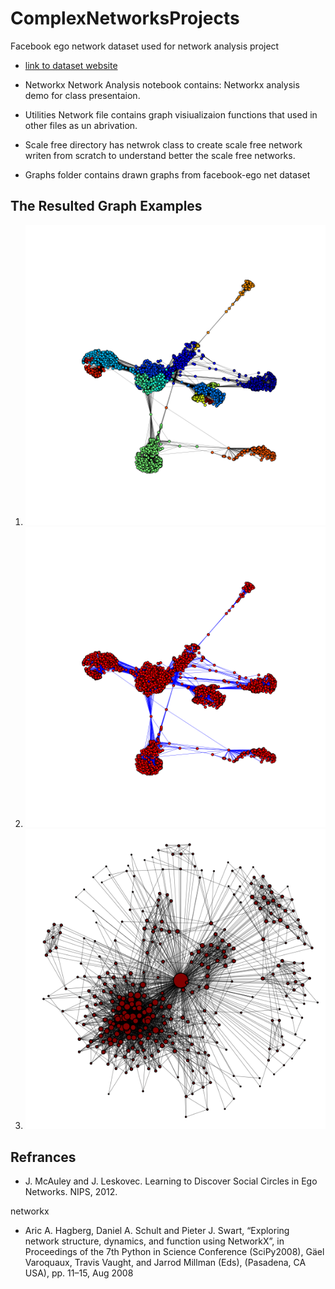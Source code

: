 # ComplexNetworksProjects

Facebook ego network dataset used for network analysis project
- [link to dataset website](https://snap.stanford.edu/data/ego-Facebook.html)

- Networkx Network Analysis notebook contains: Networkx analysis demo for class presentaion.

- Utilities Network file contains graph visiualizaion functions that used in other files as un abrivation.

- Scale free directory has netwrok class to create scale free network writen from scratch to understand better the scale free networks.

- Graphs folder contains drawn graphs from facebook-ego net dataset

## The Resulted Graph Examples
1.
	![](/fbNet_community.png)
2.
	![](/fbNet_layout.png)
3.
	![](/graphs/ego_0_net_degree.png)

## Refrances
 
 - J. McAuley and J. Leskovec. Learning to Discover Social Circles in Ego Networks. NIPS, 2012.
 
 networkx
 - Aric A. Hagberg, Daniel A. Schult and Pieter J. Swart, “Exploring network structure, dynamics, and function using NetworkX”, in Proceedings of the 7th Python in Science Conference (SciPy2008), Gäel Varoquaux, Travis Vaught, and Jarrod Millman (Eds), (Pasadena, CA USA), pp. 11–15, Aug 2008
 